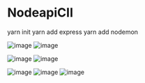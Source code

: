 # NodeapiCII

yarn init
yarn add express
yarn add nodemon
 
![image](https://user-images.githubusercontent.com/59730229/116783447-3571c780-aa65-11eb-975f-e81ef01968e0.png)
![image](https://user-images.githubusercontent.com/59730229/116794675-30346d00-aaa5-11eb-8a80-8ca9079353d7.png)



![image](https://user-images.githubusercontent.com/59730229/116794873-ddf44b80-aaa6-11eb-9b2b-45cff0e98f5d.png)
![image](https://user-images.githubusercontent.com/59730229/116794871-d765d400-aaa6-11eb-85cd-3c5b2a0612d9.png)



![image](https://user-images.githubusercontent.com/59730229/116797217-aa6eec80-aab9-11eb-8425-03516c747e74.png)
![image](https://user-images.githubusercontent.com/59730229/116797221-b35fbe00-aab9-11eb-9d80-17143423163c.png)
![image](https://user-images.githubusercontent.com/59730229/116797224-ba86cc00-aab9-11eb-9967-d4eae91e6340.png)
